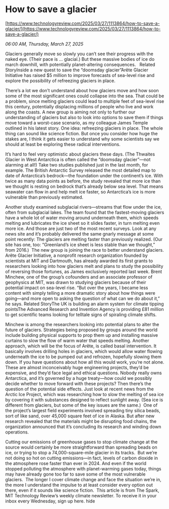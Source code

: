 # How to save a glacier

[https://www.technologyreview.com/2025/03/27/1113864/how-to-save-a-glacier/](https://www.technologyreview.com/2025/03/27/1113864/how-to-save-a-glacier/)

*06:00 AM, Thursday, March 27, 2025*

Glaciers generally move so slowly you can’t see their progress with the naked eye. (Their pace is … glacial.) But these massive bodies of ice do march downhill, with potentially planet-altering consequences.   Related StoryInside a new quest to save the “doomsday glacier”Arête Glacier Initiative has raised $5 million to improve forecasts of sea-level rise and explore the possibility of refreezing glaciers in place.

There’s a lot we don’t understand about how glaciers move and how soon some of the most significant ones could collapse into the sea. That could be a problem, since melting glaciers could lead to multiple feet of sea-level rise this century, potentially displacing millions of people who live and work along the coasts.  A new group is aiming not only to further our understanding of glaciers but also to look into options to save them if things move toward a worst-case scenario, as my colleague James Temple outlined in his latest story. One idea: refreezing glaciers in place. The whole thing can sound like science fiction. But once you consider how huge the stakes are, I think it gets easier to understand why some scientists say we should at least be exploring these radical interventions.

It’s hard to feel very optimistic about glaciers these days. (The Thwaites Glacier in West Antarctica is often called the “doomsday glacier”—not alarming at all!) Take two studies published just in the last month, for example. The British Antarctic Survey released the most detailed map to date of Antarctica’s bedrock—the foundation under the continent’s ice. With twice as many data points as before, the study revealed that more ice than we thought is resting on bedrock that’s already below sea level. That means seawater can flow in and help melt ice faster, so Antarctica’s ice is more vulnerable than previously estimated.

Another study examined subglacial rivers—streams that flow under the ice, often from subglacial lakes. The team found that the fastest-moving glaciers have a whole lot of water moving around underneath them, which speeds melting and lubricates the ice sheet so it slides faster, in turn melting even more ice. And those are just two of the most recent surveys. Look at any news site and it’s probably delivered the same gnarly message at some point recently: The glaciers are melting faster than previously realized. (Our site has one, too: “Greenland’s ice sheet is less stable than we thought,” from 2016.)  The new group is joining the race to better understand glaciers. Arête Glacier Initiative, a nonprofit research organization founded by scientists at MIT and Dartmouth, has already awarded its first grants to researchers looking into how glaciers melt and plans to study the possibility of reversing those fortunes, as James exclusively reported last week. Brent Minchew, one of the group’s cofounders and an associate professor of geophysics at MIT, was drawn to studying glaciers because of their potential impact on sea-level rise. “But over the years, I became less content with simply telling a more dramatic story about how things were going—and more open to asking the question of what can we do about it,” he says. Related StoryThe UK is building an alarm system for climate tipping pointsThe Advanced Research and Invention Agency is providing £81 million to get scientific teams looking for telltale signs of spiraling climate shifts.

Minchew is among the researchers looking into potential plans to alter the future of glaciers. Strategies being proposed by groups around the world include building physical supports to prop them up and installing massive curtains to slow the flow of warm water that speeds melting. Another approach, which will be the focus of Arête, is called basal intervention. It basically involves drilling holes in glaciers, which would allow water flowing underneath the ice to be pumped out and refrozen, hopefully slowing them down. If you have questions about how all this would work, you’re not alone. These are almost inconceivably huge engineering projects, they’d be expensive, and they’d face legal and ethical questions. Nobody really owns Antarctica, and it’s governed by a huge treaty—how could we possibly decide whether to move forward with these projects? Then there’s the question of the potential side effects. Just look at recent news from the Arctic Ice Project, which was researching how to slow the melting of sea ice by covering it with substances designed to reflect sunlight away. (Sea ice is different from glaciers, but some of the key issues are the same.)  One of the project’s largest field experiments involved spreading tiny silica beads, sort of like sand, over 45,000 square feet of ice in Alaska. But after new research revealed that the materials might be disrupting food chains, the organization announced that it’s concluding its research and winding down operations.

Cutting our emissions of greenhouse gases to stop climate change at the source would certainly be more straightforward than spreading beads on ice, or trying to stop a 74,000-square-mile glacier in its tracks.  But we’re not doing so hot on cutting emissions—in fact, levels of carbon dioxide in the atmosphere rose faster than ever in 2024. And even if the world stopped polluting the atmosphere with planet-warming gases today, things may have already gone too far to save some of the most vulnerable glaciers.  The longer I cover climate change and face the situation we’re in, the more I understand the impulse to at least consider every option out there, even if it sounds like science fiction.  This article is from The Spark, MIT Technology Review’s weekly climate newsletter. To receive it in your inbox every Wednesday, sign up here. hide

